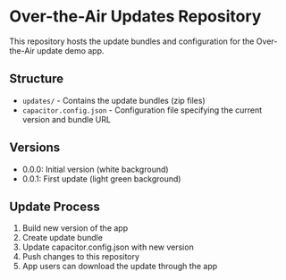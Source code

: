 # Over-the-Air Updates Repository

This repository hosts the update bundles and configuration for the Over-the-Air update demo app.

## Structure

- `updates/` - Contains the update bundles (zip files)
- `capacitor.config.json` - Configuration file specifying the current version and bundle URL

## Versions

- 0.0.0: Initial version (white background)
- 0.0.1: First update (light green background)

## Update Process

1. Build new version of the app
2. Create update bundle
3. Update capacitor.config.json with new version
4. Push changes to this repository
5. App users can download the update through the app
